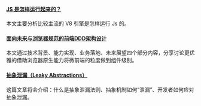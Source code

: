 #### [JS 是怎样运行起来的？](https://mp.weixin.qq.com/s/igOugWTY9S7_OZ3kXwixGQ)
本文主要分析比较主流的 V8 引擎是怎样运行 Js 的。

#### [面向未来与浏览器规范的前端DDD架构设计](https://mp.weixin.qq.com/s/Br4cYZ1UDqwcBRKQTBqsMw)
本文通过技术背景、能力实现、业务落地、未来展望四个部分内容，分享讨论更优雅的借助浏览器原生能力将微前端的粒度做到组件级别。

#### [抽象泄漏（Leaky Abstractions）](https://mp.weixin.qq.com/s/KneomYX_7yQ78RzAmvIoHg)
这篇文章将会介绍：什么是抽象泄漏法则、抽象机制如何“泄漏”、开发者如何应对抽象泄漏。